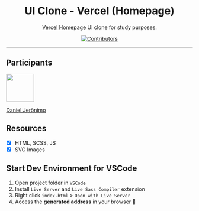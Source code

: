 <h1 align="center">
UI Clone - Vercel (Homepage)
</h1>

<p align="center"><a href="https://vercel.com">Vercel Homepage</a> UI clone for study purposes.</p>

<p align="center">
  <a href="https://github.com/rocketseat-content/youtube-clone-vercel-homepage/graphs/contributors">
    <img src="https://img.shields.io/github/contributors/rocketseat-content/youtube-clone-vercel-homepage?color=%236633cc&logoColor=%236633cc&style=flat" alt="Contributors">
  </a>
</p>

<hr>

## Participants

[<img src="https://avatars1.githubusercontent.com/u/54491980?s=460&u=5457192f7674845b14a107f7791033cfcbabb036&v=4" width="75px;"/>](https://github.com/dannyelgjl)

[Daniel Jerônimo](https://github.com/dannyelgjl)

## Resources

- [x] HTML, SCSS, JS
- [x] SVG Images

## Start Dev Environment for VSCode

1. Open project folder in `VSCode`
2. Install `Live Server` and `Live Sass Compiler` extension
3. Right click `index.html` > `Open with Live Server`
4. Access the **generated address** in your browser 🚀
